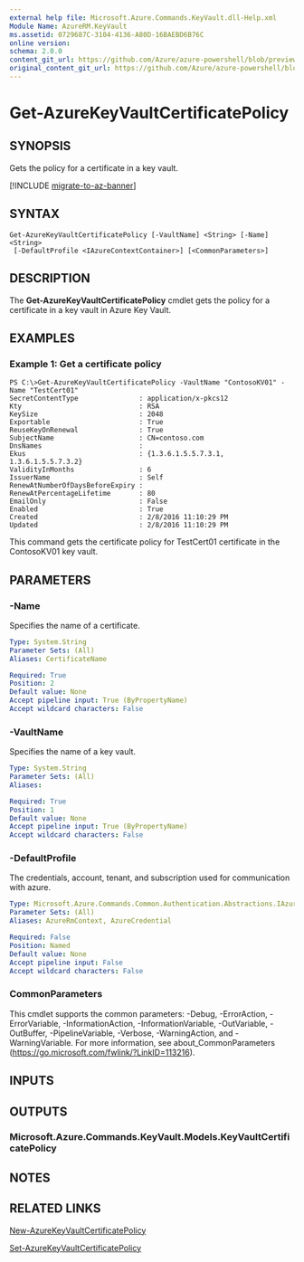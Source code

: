 ```yaml
---
external help file: Microsoft.Azure.Commands.KeyVault.dll-Help.xml
Module Name: AzureRM.KeyVault
ms.assetid: 0729687C-3104-4136-A80D-16BAEBD6B76C
online version:
schema: 2.0.0
content_git_url: https://github.com/Azure/azure-powershell/blob/preview/src/ResourceManager/KeyVault/Commands.KeyVault/help/Get-AzureKeyVaultCertificatePolicy.md
original_content_git_url: https://github.com/Azure/azure-powershell/blob/preview/src/ResourceManager/KeyVault/Commands.KeyVault/help/Get-AzureKeyVaultCertificatePolicy.md
---
```


# Get-AzureKeyVaultCertificatePolicy

## SYNOPSIS
Gets the policy for a certificate in a key vault.

[!INCLUDE [migrate-to-az-banner](../../includes/migrate-to-az-banner.md)]

## SYNTAX

```
Get-AzureKeyVaultCertificatePolicy [-VaultName] <String> [-Name] <String>
 [-DefaultProfile <IAzureContextContainer>] [<CommonParameters>]
```

## DESCRIPTION
The **Get-AzureKeyVaultCertificatePolicy** cmdlet gets the policy for a certificate in a key vault in Azure Key Vault.

## EXAMPLES

### Example 1: Get a certificate policy
```
PS C:\>Get-AzureKeyVaultCertificatePolicy -VaultName "ContosoKV01" -Name "TestCert01"
SecretContentType               : application/x-pkcs12
Kty                             : RSA
KeySize                         : 2048
Exportable                      : True
ReuseKeyOnRenewal               : True
SubjectName                     : CN=contoso.com
DnsNames                        : 
Ekus                            : {1.3.6.1.5.5.7.3.1, 1.3.6.1.5.5.7.3.2}
ValidityInMonths                : 6
IssuerName                      : Self
RenewAtNumberOfDaysBeforeExpiry : 
RenewAtPercentageLifetime       : 80
EmailOnly                       : False
Enabled                         : True
Created                         : 2/8/2016 11:10:29 PM
Updated                         : 2/8/2016 11:10:29 PM
```

This command gets the certificate policy for TestCert01 certificate in the ContosoKV01 key vault.

## PARAMETERS

### -Name
Specifies the name of a certificate.

```yaml
Type: System.String
Parameter Sets: (All)
Aliases: CertificateName

Required: True
Position: 2
Default value: None
Accept pipeline input: True (ByPropertyName)
Accept wildcard characters: False
```

### -VaultName
Specifies the name of a key vault.

```yaml
Type: System.String
Parameter Sets: (All)
Aliases: 

Required: True
Position: 1
Default value: None
Accept pipeline input: True (ByPropertyName)
Accept wildcard characters: False
```

### -DefaultProfile
The credentials, account, tenant, and subscription used for communication with azure.

```yaml
Type: Microsoft.Azure.Commands.Common.Authentication.Abstractions.IAzureContextContainer
Parameter Sets: (All)
Aliases: AzureRmContext, AzureCredential

Required: False
Position: Named
Default value: None
Accept pipeline input: False
Accept wildcard characters: False
```

### CommonParameters
This cmdlet supports the common parameters: -Debug, -ErrorAction, -ErrorVariable, -InformationAction, -InformationVariable, -OutVariable, -OutBuffer, -PipelineVariable, -Verbose, -WarningAction, and -WarningVariable. For more information, see about_CommonParameters (https://go.microsoft.com/fwlink/?LinkID=113216).

## INPUTS

## OUTPUTS

### Microsoft.Azure.Commands.KeyVault.Models.KeyVaultCertificatePolicy

## NOTES

## RELATED LINKS

[New-AzureKeyVaultCertificatePolicy](./New-AzureKeyVaultCertificatePolicy.md)

[Set-AzureKeyVaultCertificatePolicy](./Set-AzureKeyVaultCertificatePolicy.md)

